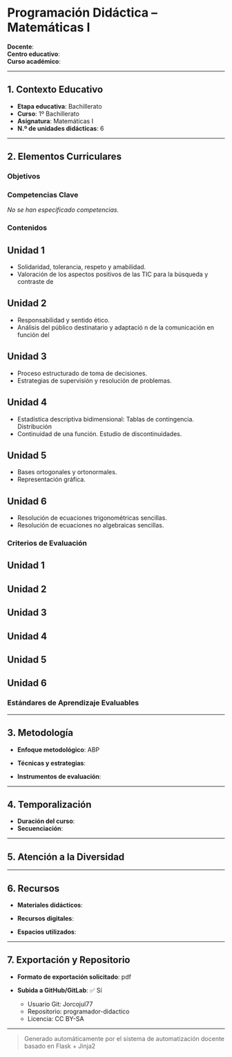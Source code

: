 # Programación Didáctica – Matemáticas I

**Docente**:   
**Centro educativo**:   
**Curso académico**:   

---

## 1. Contexto Educativo

- **Etapa educativa**: Bachillerato
- **Curso**: 1º Bachillerato
- **Asignatura**: Matemáticas I
- **N.º de unidades didácticas**: 6

---

## 2. Elementos Curriculares

### Objetivos


### Competencias Clave

_No se han especificado competencias._


### Contenidos
## Unidad 1
- Solidaridad, tolerancia, respeto y amabilidad.
- Valoración de los aspectos positivos de las TIC para la búsqueda y contraste de

## Unidad 2
- Responsabilidad y sentido ético.
- Análisis del público destinatario y adaptació n de la comunicación en función del

## Unidad 3
- Proceso estructurado de toma de decisiones.
- Estrategias de supervisión y resolución de problemas.

## Unidad 4
- Estadística descriptiva bidimensional: Tablas de contingencia. Distribución
- Continuidad de una función. Estudio de discontinuidades.

## Unidad 5
- Bases ortogonales y ortonormales.
- Representación gráfica.

## Unidad 6
- Resolución de ecuaciones trigonométricas sencillas.
- Resolución de ecuaciones no algebraicas sencillas.

### Criterios de Evaluación
## Unidad 1


## Unidad 2


## Unidad 3


## Unidad 4


## Unidad 5


## Unidad 6


### Estándares de Aprendizaje Evaluables


---

## 3. Metodología

- **Enfoque metodológico**: ABP
- **Técnicas y estrategias**:  
  
- **Instrumentos de evaluación**: 

---

## 4. Temporalización

- **Duración del curso**: 
- **Secuenciación**:  
  

---

## 5. Atención a la Diversidad



---

## 6. Recursos

- **Materiales didácticos**:  
  
- **Recursos digitales**:  
  
- **Espacios utilizados**: 

---

## 7. Exportación y Repositorio

- **Formato de exportación solicitado**: pdf
- **Subida a GitHub/GitLab**: ✅ Sí

  - Usuario Git: Jorcojul77
  - Repositorio: programador-didactico
  - Licencia: CC BY-SA


---

> Generado automáticamente por el sistema de automatización docente basado en Flask + Jinja2
